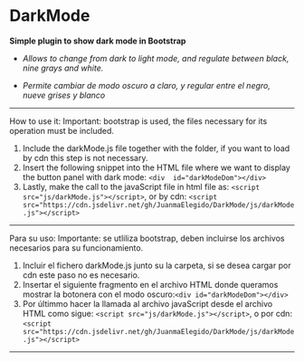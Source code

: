# DarkMode

**Simple plugin to show dark mode in Bootstrap**

- _Allows to change from dark to light mode, and regulate between black, nine grays and white._

- _Permite cambiar de modo oscuro a claro, y regular entre el negro, nueve grises y blanco_

---

How to use it:
Important: bootstrap is used, the files necessary for its operation must be included.

1.  Include the darkMode.js file together with the folder, if you want to load by cdn this step is not necessary.
2.  Insert the following snippet into the HTML file where we want to display the button panel with dark mode: `<div  id="darkModeDom"></div>`
3.  Lastly, make the call to the javaScript file in html file as: `<script src="js/darkMode.js"></script>`, or by cdn: `<script src="https://cdn.jsdelivr.net/gh/JuanmaElegido/DarkMode/js/darkMode.js"></script>`

---

Para su uso:
Importante: se utliliza bootstrap, deben incluirse los archivos necesarios para su funcionamiento.

1.  Incluir el fichero darkMode.js junto su la carpeta, si se desea cargar por cdn este paso no es necesario.
2.  Insertar el siguiente fragmento en el archivo HTML donde queramos mostrar la botonera con el modo oscuro:`<div id="darkModeDom"></div>`
3.  Por últimmo hacer la llamada al archivo javaScript desde el archivo HTML como sigue: `<script src="js/darkMode.js"></script>`, o por cdn: `<script src="https://cdn.jsdelivr.net/gh/JuanmaElegido/DarkMode/js/darkMode.js"></script>`

---
